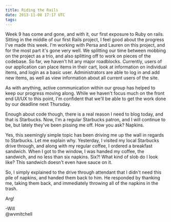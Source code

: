 ```yaml
---
title: Riding the Rails
date: 2013-11-08 17:17 UTC
tags:
---
```


Week 9 has come and gone, and with it, our first exposure to Ruby on rails.
Sitting in the middle of our first Rails project, I feel good about the progress
I've made this week. I'm working with Persa and Lauren on this project, and for
the most part it's gone very well. We splitting our time between mobbing on the
project as a trio, and also splitting off to work on pieces of the codebase. So
far, we haven't hit any major roadblocks. Currently, users of our application
can place items in their cart, look at information on individual items, and
login as a basic user. Administrators are able to log in and add new items, as
well as view information about all current users of the site.

As with anything, active communication within our group has helped to keep our
progress moving along. While we haven't focus much on the front end UI/UX to
this point, I'm confident that we'll be able to get the work done by our
deadline next Thursday.

Enough about code though, there is a real reason I need to blog today, and that
is Starbucks. Now, I'm a regular Starbucks patron, and I will continue to be,
but lately they've been pissing me off. How you ask? Napkins.

Yes, this seemingly simple topic has been driving me up the wall in regards to
Starbucks. Let me explain why. Yesterday, I visited my local Starbucks drive
through, and along with my regular coffee, I ordered a breakfast sandwich. When
I got to the window, I was handed my coffee, the sandwich, and no less than six
napkins. Six?! What kind of slob do I look like? This sandwich doesn't even have
sauce on it.

So, I simply explained to the drive through attendant that I didn't need this
pile of napkins, and handed them back to him. He responded by thanking me,
taking them back, and immediately throwing all of the napkins in the trash.

Arg!

-Will    
@wvmitchell


